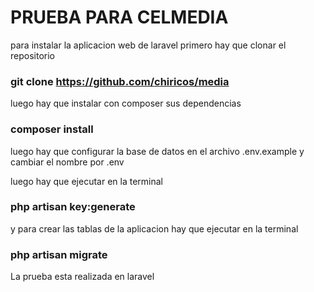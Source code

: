 # PRUEBA PARA CELMEDIA

para instalar la aplicacion web de laravel primero hay que clonar el repositorio

### git clone https://github.com/chiricos/media

luego hay que instalar con composer sus dependencias

### composer install

luego hay que configurar la base de datos en el archivo .env.example y cambiar el nombre por .env

luego hay que ejecutar en la terminal

### php artisan key:generate

y para crear las tablas de la aplicacion hay que ejecutar en la terminal

### php artisan migrate


La prueba esta realizada en laravel